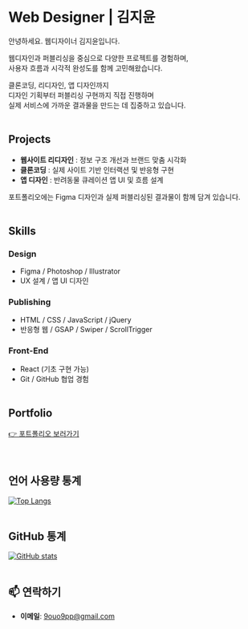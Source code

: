 
# Web Designer | 김지윤

안녕하세요. 웹디자이너 김지윤입니다.

웹디자인과 퍼블리싱을 중심으로 다양한 프로젝트를 경험하며,  
사용자 흐름과 시각적 완성도를 함께 고민해왔습니다.

클론코딩, 리디자인, 앱 디자인까지  
디자인 기획부터 퍼블리싱 구현까지 직접 진행하며  
실제 서비스에 가까운 결과물을 만드는 데 집중하고 있습니다.
<br/><br/>

## Projects

- **웹사이트 리디자인** : 정보 구조 개선과 브랜드 맞춤 시각화
- **클론코딩** : 실제 사이트 기반 인터랙션 및 반응형 구현
- **앱 디자인** : 반려동물 큐레이션 앱 UI 및 흐름 설계

포트폴리오에는 Figma 디자인과 실제 퍼블리싱된 결과물이 함께 담겨 있습니다.
<br/><br/>

## Skills

### Design
- Figma / Photoshop / Illustrator  
- UX 설계 / 앱 UI 디자인  

### Publishing
- HTML / CSS / JavaScript / jQuery  
- 반응형 웹 / GSAP / Swiper / ScrollTrigger  

### Front-End
- React (기초 구현 가능)  
- Git / GitHub 협업 경험
<br/><br/>

## Portfolio

[👉 포트폴리오 보러가기](https://portfolio-kimjiyoon.vercel.app/) 
<br/><br/><br/>

## 언어 사용량 통계

[![Top Langs](https://github-readme-stats.vercel.app/api/top-langs/?username=9ouo9pp&layout=compact)](https://github.com/anuraghazra/github-readme-stats)
<br/><br/>
## GitHub 통계

[![GitHub stats](https://github-readme-stats.vercel.app/api?username=9ouo9pp&show_icons=true&theme=radical)](https://github.com/anuraghazra/github-readme-stats)
<br/><br/>
## 📫 연락하기
- **이메일**: 9ouo9pp@gmail.com
<br/><br/>

